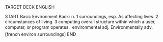 TARGET DECK
ENGLISH

START
Basic
Environment
Back: n. 1 surroundings, esp. As affecting lives. 2 circumstances of living. 3 computing overall structure within which a user, computer, or program operates.  environmental adj. Environmentally adv. [french environ surroundings]
END
